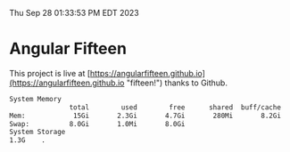 Thu Sep 28 01:33:53 PM EDT 2023

# Angular Fifteen


This project is live at [https://angularfifteen.github.io](https://angularfifteen.github.io "fifteen!") thanks to Github.

```bash
System Memory
               total        used        free      shared  buff/cache   available
Mem:            15Gi       2.3Gi       4.7Gi       280Mi       8.2Gi        12Gi
Swap:          8.0Gi       1.0Mi       8.0Gi
System Storage
1.3G	.
